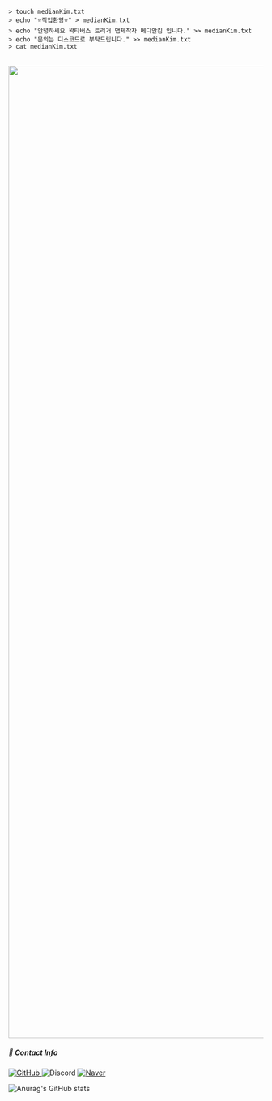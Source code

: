 
```
> touch medianKim.txt
> echo "⭐작업환영⭐" > medianKim.txt
> echo "안녕하세요 왁타버스 트리거 맵제작자 메디안킴 입니다." >> medianKim.txt
> echo "문의는 디스코드로 부탁드립니다." >> medianKim.txt
> cat medianKim.txt
```
<br/>
<img src="https://www.animatedimages.org/data/media/562/animated-line-image-0405.gif" width="1920" />

<span>
<p> <h5> 📧 Contact Info</h5>
  <a href = "https://github.com/mediankkim">
    <img alt="GitHub" src ="https://img.shields.io/badge/GitHub-181717.svg?&style=for-the-badge&logo=GitHub&logoColor=white"/>
  </a>
  <img alt="Discord" src="https://img.shields.io/badge/mediankim-5865F2.svg?&style=for-the-badge&logo=Discord&logoColor=white"/>
  <a href = "https://cafe.naver.com/f-e/cafes/27842958/members/hwktCXHT5acOyFGS7zDorQ?tab=articles"> 
    <img alt="Naver" src="https://img.shields.io/badge/메디안킴-03C75A.svg?&style=for-the-badge&logo=Naver&logoColor=white"/>
  </a>
</p>

![Anurag's GitHub stats](https://github-readme-stats.vercel.app/api?username=mediankkim&show_icons=true&theme=vue)
